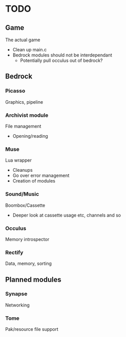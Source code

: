 TODO
===
## Game
The actual game
* Clean up main.c
* Bedrock modules should not be interdependant
  * Potentially pull occulus out of bedrock?

## Bedrock

### Picasso
Graphics, pipeline

### Archivist module
File management
* Opening/reading

### Muse
Lua wrapper
* Cleanups
* Go over error management
* Creation of modules

### Sound/Music
Boombox/Cassette
* Deeper look at cassette usage etc, channels and so

### Occulus
Memory introspector

### Rectify
Data, memory, sorting

## Planned modules

### Synapse
Networking

### Tome
Pak/resource file support
